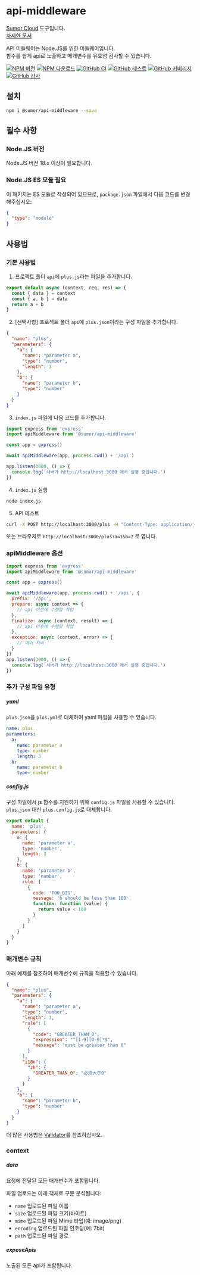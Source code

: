 # api-middleware

[Sumor Cloud](https://sumor.cloud) 도구입니다.  
[자세한 문서](https://sumor.cloud/api-middleware)

API 미들웨어는 Node.JS를 위한 미들웨어입니다.  
함수를 쉽게 api로 노출하고 매개변수를 유효성 검사할 수 있습니다.

[![NPM 버전](https://img.shields.io/npm/v/@sumor/api-middleware?logo=npm&label=NPM)](https://www.npmjs.com/package/@sumor/api-middleware)
[![NPM 다운로드](https://img.shields.io/npm/dw/@sumor/api-middleware?logo=npm&label=Downloads)](https://www.npmjs.com/package/@sumor/api-middleware)
[![GitHub CI](https://img.shields.io/github/actions/workflow/status/sumor-cloud/api-middleware/ci.yml?logo=github&label=CI)](https://github.com/sumor-cloud/api-middleware/actions/workflows/ci.yml)
[![GitHub 테스트](https://img.shields.io/github/actions/workflow/status/sumor-cloud/api-middleware/ut.yml?logo=github&label=테스트)](https://github.com/sumor-cloud/api-middleware/actions/workflows/ut.yml)
[![GitHub 커버리지](https://img.shields.io/github/actions/workflow/status/sumor-cloud/api-middleware/coverage.yml?logo=github&label=커버리지)](https://github.com/sumor-cloud/api-middleware/actions/workflows/coverage.yml)
[![GitHub 감사](https://img.shields.io/github/actions/workflow/status/sumor-cloud/api-middleware/audit.yml?logo=github&label=감사)](https://github.com/sumor-cloud/api-middleware/actions/workflows/audit.yml)

## 설치

```bash
npm i @sumor/api-middleware --save
```

## 필수 사항

### Node.JS 버전

Node.JS 버전 18.x 이상이 필요합니다.

### Node.JS ES 모듈 필요

이 패키지는 ES 모듈로 작성되어 있으므로, `package.json` 파일에서 다음 코드를 변경해주십시오:

```json
{
  "type": "module"
}
```

## 사용법

### 기본 사용법

1. 프로젝트 폴더 `api`에 `plus.js`라는 파일을 추가합니다.

```js
export default async (context, req, res) => {
  const { data } = context
  const { a, b } = data
  return a + b
}
```

2. [선택사항] 프로젝트 폴더 `api`에 `plus.json`이라는 구성 파일을 추가합니다.

```json
{
  "name": "plus",
  "parameters": {
    "a": {
      "name": "parameter a",
      "type": "number",
      "length": 3
    },
    "b": {
      "name": "parameter b",
      "type": "number"
    }
  }
}
```

3. `index.js` 파일에 다음 코드를 추가합니다.

```javascript
import express from 'express'
import apiMiddleware from '@sumor/api-middleware'

const app = express()

await apiMiddleware(app, process.cwd() + '/api')

app.listen(3000, () => {
  console.log('서버가 http://localhost:3000 에서 실행 중입니다.')
})
```

4. `index.js` 실행

```bash
node index.js
```

5. API 테스트

```bash
curl -X POST http://localhost:3000/plus -H "Content-Type: application/json" -d '{"a": 1, "b": 2}'
```

또는 브라우저로 `http://localhost:3000/plus?a=1&b=2` 로 엽니다.

### apiMiddleware 옵션

```javascript
import express from 'express'
import apiMiddleware from '@sumor/api-middleware'

const app = express()

await apiMiddleware(app, process.cwd() + '/api', {
  prefix: '/api',
  prepare: async context => {
    // api 이전에 수행할 작업
  },
  finalize: async (context, result) => {
    // api 이후에 수행할 작업
  },
  exception: async (context, error) => {
    // 에러 처리
  }
})
app.listen(3000, () => {
  console.log('서버가 http://localhost:3000 에서 실행 중입니다.')
})
```

### 추가 구성 파일 유형

##### yaml

`plus.json`을 `plus.yml`로 대체하여 yaml 파일을 사용할 수 있습니다.

```yaml
name: plus
parameters:
  a:
    name: parameter a
    type: number
    length: 3
  b:
    name: parameter b
    type: number
```

##### config.js

구성 파일에서 js 함수를 지원하기 위해 `config.js` 파일을 사용할 수 있습니다. `plus.json` 대신 `plus.config.js`로 대체합니다.

```javascript
export default {
  name: 'plus',
  parameters: {
    a: {
      name: 'parameter a',
      type: 'number',
      length: 3
    },
    b: {
      name: 'parameter b',
      type: 'number',
      rule: [
        {
          code: 'TOO_BIG',
          message: 'b should be less than 100',
          function: function (value) {
            return value < 100
          }
        }
      ]
    }
  }
}
```

### 매개변수 규칙

아래 예제를 참조하여 매개변수에 규칙을 적용할 수 있습니다.

```json
{
  "name": "plus",
  "parameters": {
    "a": {
      "name": "parameter a",
      "type": "number",
      "length": 3,
      "rule": [
        {
          "code": "GREATER_THAN_0",
          "expression": "^[1-9][0-9]*$",
          "message": "must be greater than 0"
        }
      ],
      "i18n": {
        "zh": {
          "GREATER_THAN_0": "必须大于0"
        }
      }
    },
    "b": {
      "name": "parameter b",
      "type": "number"
    }
  }
}
```

더 많은 사용법은 [Validator](https://sumor.cloud/validator/)를 참조하십시오.

### context

##### data

요청에 전달된 모든 매개변수가 포함됩니다.

파일 업로드는 아래 객체로 구문 분석됩니다:

- `name` 업로드된 파일 이름
- `size` 업로드된 파일 크기(바이트)
- `mime` 업로드된 파일 Mime 타입(예: image/png)
- `encoding` 업로드된 파일 인코딩(예: 7bit)
- `path` 업로드된 파일 경로

##### exposeApis

노출된 모든 api가 포함됩니다.
